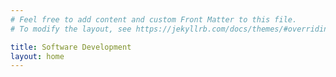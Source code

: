 ```yaml
---
# Feel free to add content and custom Front Matter to this file.
# To modify the layout, see https://jekyllrb.com/docs/themes/#overriding-theme-defaults

title: Software Development
layout: home
---
```

